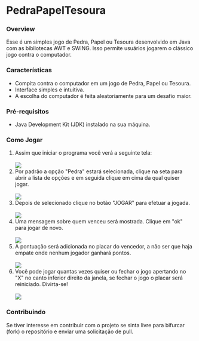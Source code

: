 # PedraPapelTesoura

<h3>Overview</h3>
<p>Esse é um simples jogo de Pedra, Papel ou Tesoura desenvolvido em Java com as bibliotecas AWT e SWING. Isso permite usuários jogarem o clássico jogo contra o computador.</p>

<h3>Características</h3>
<ul>
  <li>Compita contra o computador em um jogo de Pedra, Papel ou Tesoura.</li>
  <li>Interface simples e intuitiva.</li>
  <li>A escolha do computador é feita aleatoriamente para um desafio maior.</li>
</ul>

<h3>Pré-requisitos</h3>
<ul>
  <li>Java Development Kit (JDK) instalado na sua máquina.</li>
</ul>

<h3>Como Jogar</h3>
<ol>
  <li>Assim que iniciar o programa você verá a seguinte tela:</li><br>
  <img src="https://github.com/han-s0l0/PedraPapelTesoura/assets/111011292/08f5fb01-eea7-4b51-9d95-21d579e9a5ab"><br>
  <li>Por padrão a opção "Pedra" estará selecionada, clique na seta para abrir a lista de opções e em seguida clique em cima da qual quiser jogar.</li><br>
  <img src="https://github.com/han-s0l0/PedraPapelTesoura/assets/111011292/7cc2d4e0-6018-457c-86d6-5776b1daeb50"><br>
  <li>Depois de selecionado clique no botão "JOGAR" para efetuar a jogada.</li><br>
  <img src="https://github.com/han-s0l0/PedraPapelTesoura/assets/111011292/15d22d09-8025-4689-a837-a1c535355a79"><br>
  <li>Uma mensagem sobre quem venceu será mostrada. Clique em "ok" para jogar de novo.</li><br>
  <img src="https://github.com/han-s0l0/PedraPapelTesoura/assets/111011292/9f129af9-d7eb-4105-ae53-3ac683e9bec6"><br>
  <li>A pontuação será adicionada no placar do vencedor, a não ser que haja empate onde nenhum jogador ganhará pontos.</li><br>
  <img src="https://github.com/han-s0l0/PedraPapelTesoura/assets/111011292/3c4f94fd-83c9-4c23-96d6-10cd61d85c70"><br>
  <li>Você pode jogar quantas vezes quiser ou fechar o jogo apertando no "X" no canto inferior direito da janela, se fechar o jogo o placar será reiniciado. Divirta-se!</li><br>
  <img src="https://github.com/han-s0l0/PedraPapelTesoura/assets/111011292/041edb06-d544-429c-8d95-dba871f3d903"><br>
</ol>

<h3>Contribuindo</h3>
<p>Se tiver interesse em contribuir com o projeto se sinta livre para bifurcar (fork) o repositório e enviar uma solicitação de pull.</p>
